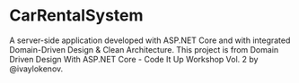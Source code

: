 # CarRentalSystem
A server-side application developed with ASP.NET Core and with integrated Domain-Driven Design &amp; Clean Architecture. This project is from Domain Driven Design With ASP.NET Core - Code It Up Workshop Vol. 2 by @ivaylokenov.

